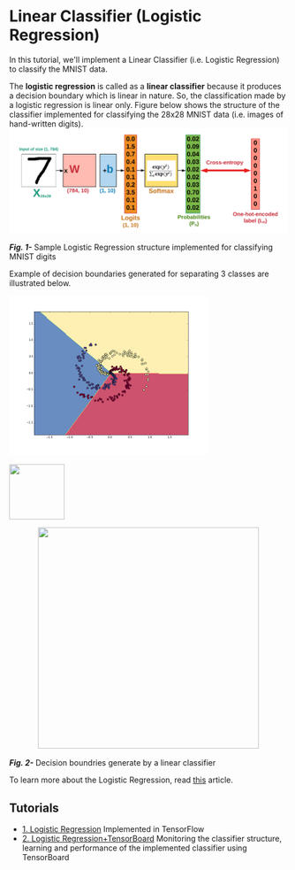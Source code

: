 # Linear Classifier (Logistic Regression)

In this tutorial, we'll implement a Linear Classifier (i.e. Logistic Regression) to classify the MNIST data. 

The __logistic regression__ is called as a __linear classifier__ because 
it produces a decision boundary which is linear in nature. 
So, the classification made by a logistic regression is linear only.
Figure below shows the structure of the classifier implemented for classifying the 28x28 MNIST data (i.e. images of hand-written digits).
![linear classifier](files/linear_classifier.png)

___Fig. 1-___ Sample Logistic Regression structure implemented for classifying MNIST digits

Example of decision boundaries generated for separating 3 classes are illustrated below.

![decision boundary](files/decision_boundary.png)

<img align="center" width="100" height="100" src="https://github.com/easy-tensorflow/easy-tensorflow/blob/master/2_Linear_Classifier/files/decision_boundary.png">

<p align="center">
  <img width="400" height="400" src="https://github.com/easy-tensorflow/easy-tensorflow/blob/master/2_Linear_Classifier/files/decision_boundary.png">
</p>

 ___Fig. 2-___ Decision boundries generate by a linear classifier
 
 To learn more about the Logistic Regression, read [this](https://cs231n.github.io/linear-classify/) article.
 
 ## Tutorials
 
 * [1. Logistic Regression](https://github.com/easy-tensorflow/easy-tensorflow/blob/master/1_TensorFlow_Basics/Tutorials/1_Graph_and_Session.ipynb)
    Implemented in TensorFlow 
* [2. Logistic Regression+TensorBoard](https://github.com/easy-tensorflow/easy-tensorflow/blob/master/1_TensorFlow_Basics/Tutorials/2_Tensor_Types.ipynb)
    Monitoring the classifier structure, learning and performance of the implemented classifier using TensorBoard